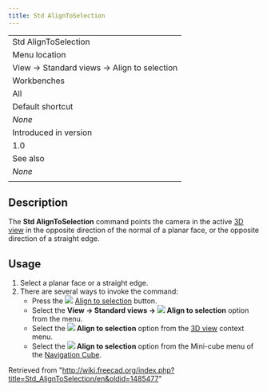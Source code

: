 ```yaml
---
title: Std AlignToSelection
---
```


|                                            |
| ------------------------------------------ |
| Std AlignToSelection                       |
| Menu location                              |
| View → Standard views → Align to selection |
| Workbenches                                |
| All                                        |
| Default shortcut                           |
| _None_                                     |
| Introduced in version                      |
| 1.0                                        |
| See also                                   |
| _None_                                     |
|                                            |

## Description

The **Std AlignToSelection** command points the camera in the active [3D view](/3D_view "3D view") in the opposite direction of the normal of a planar face, or the opposite direction of a straight edge.

## Usage

1. Select a planar face or a straight edge.
2. There are several ways to invoke the command:
   - Press the ![](/images/Std_AlignToSelection.svg) [Align to selection](/Std_AlignToSelection "Std AlignToSelection") button.
   - Select the **View → Standard views → ![](/images/Std_AlignToSelection.svg) Align to selection** option from the menu.
   - Select the **![](/images/Std_AlignToSelection.svg) Align to selection** option from the [3D view](/3D_view "3D view") context menu.
   - Select the **![](/images/Std_AlignToSelection.svg) Align to selection** option from the Mini-cube menu of the [Navigation Cube](/Navigation_Cube "Navigation Cube").

Retrieved from "<http://wiki.freecad.org/index.php?title=Std_AlignToSelection/en&oldid=1485477>"
